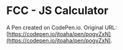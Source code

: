 # FCC - JS Calculator

A Pen created on CodePen.io. Original URL: [https://codepen.io/jtoaha/pen/pogvZxN](https://codepen.io/jtoaha/pen/pogvZxN).



